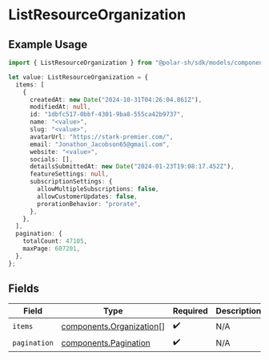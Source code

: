 # ListResourceOrganization

## Example Usage

```typescript
import { ListResourceOrganization } from "@polar-sh/sdk/models/components/listresourceorganization.js";

let value: ListResourceOrganization = {
  items: [
    {
      createdAt: new Date("2024-10-31T04:26:04.861Z"),
      modifiedAt: null,
      id: "1dbfc517-0bbf-4301-9ba8-555ca42b9737",
      name: "<value>",
      slug: "<value>",
      avatarUrl: "https://stark-premier.com/",
      email: "Jonathon_Jacobson65@gmail.com",
      website: "<value>",
      socials: [],
      detailsSubmittedAt: new Date("2024-01-23T19:08:17.452Z"),
      featureSettings: null,
      subscriptionSettings: {
        allowMultipleSubscriptions: false,
        allowCustomerUpdates: false,
        prorationBehavior: "prorate",
      },
    },
  ],
  pagination: {
    totalCount: 47105,
    maxPage: 607201,
  },
};
```

## Fields

| Field                                                                | Type                                                                 | Required                                                             | Description                                                          |
| -------------------------------------------------------------------- | -------------------------------------------------------------------- | -------------------------------------------------------------------- | -------------------------------------------------------------------- |
| `items`                                                              | [components.Organization](../../models/components/organization.md)[] | :heavy_check_mark:                                                   | N/A                                                                  |
| `pagination`                                                         | [components.Pagination](../../models/components/pagination.md)       | :heavy_check_mark:                                                   | N/A                                                                  |